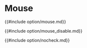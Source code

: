# Mouse


{{#include  option/mouse.md}}

{{#include  option/mouse_disable.md}}

{{#include  option/nocheck.md}}
